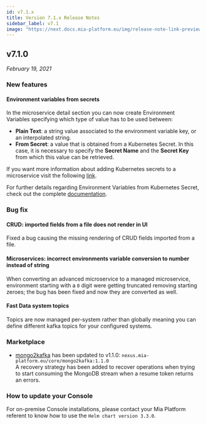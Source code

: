 ```yaml
---
id: v7.1.x
title: Version 7.1.x Release Notes
sidebar_label: v7.1
image: "https://next.docs.mia-platform.eu/img/release-note-link-preview.png"
---
```


## v7.1.0

_February 19, 2021_

### New features

#### Environment variables from secrets

In the microservice detail section you can now create Environment Variables specifying which type of value has to be used between:

- **Plain Text**: a string value associated to the environment variable key, or an interpolated string.
- **From Secret**: a value that is obtained from a Kubernetes Secret. In this case, it is necessary to specify the **Secret Name** and the **Secret Key** from which this value can be retrieved.

If you want more information about adding Kubernetes secrets to a microservice visit the following [link](../development_suite/api-console/api-design/services#secrets).

For further details regarding Environment Variables from Kubernetes Secret, check out the complete [documentation](../development_suite/api-console/api-design/services#environment-variable-configuration).

### Bug fix

#### CRUD: imported fields from a file does not render in UI

Fixed a bug causing the missing rendering of CRUD fields imported from a file.

#### Microservices: incorrect environments variable conversion to number instead of string

When converting an advanced microservice to a managed microservice, environment starting with a `0` digit were getting truncated removing starting zeroes; the bug has been fixed and now they are converted as well.

#### Fast Data system topics

Topics are now managed per-system rather than globally meaning you can define different kafka topics for your configured systems. 

### Marketplace

* [mongo2kafka](../runtime_suite/mongo2kafka/configuration) has been updated to v1.1.0: `nexus.mia-platform.eu/core/mongo2kafka:1.1.0`  
A recovery strategy has been added to recover operations when trying to start consuming the MongoDB stream when a resume token returns an errors.

### How to update your Console

For on-premise Console installations, please contact your Mia Platform referent to know how to use the `Helm chart version 3.3.0`.
